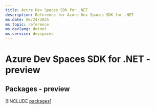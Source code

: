 ```yaml
---
title: Azure Dev Spaces SDK for .NET
description: Reference for Azure Dev Spaces SDK for .NET
ms.date: 06/24/2025
ms.topic: reference
ms.devlang: dotnet
ms.service: devspaces
---
```

# Azure Dev Spaces SDK for .NET - preview
## Packages - preview
[!INCLUDE [packages](dev-spaces-index.md)]
